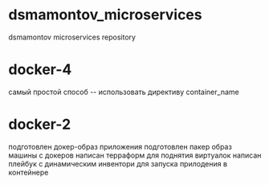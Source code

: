 # dsmamontov_microservices
dsmamontov microservices repository


# docker-4

самый простой способ -- использовать директиву container_name


# docker-2

подготовлен докер-образ приложения
подготовлен пакер образ машины с докеров
написан терраформ для поднятия виртуалок
написан плейбук с динамическим инвентори для запуска прилодения в контейнере
